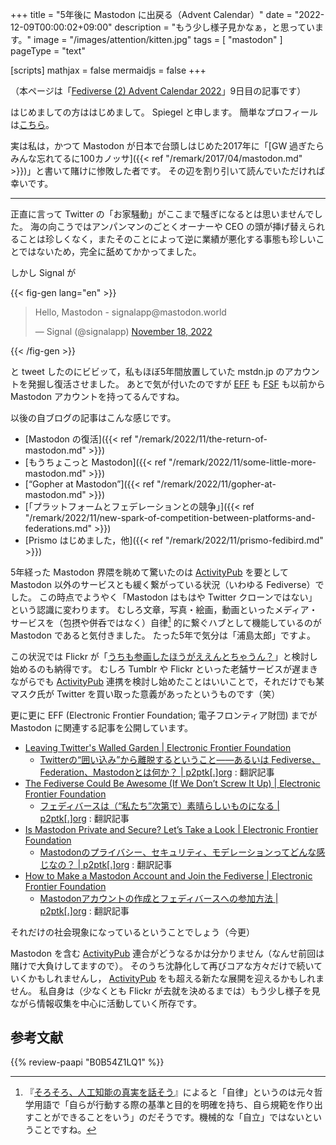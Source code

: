 +++
title = "5年後に Mastodon に出戻る（Advent Calendar）"
date =  "2022-12-09T00:00:02+09:00"
description = "もう少し様子見かなぁ，と思っています。"
image = "/images/attention/kitten.jpg"
tags = [ "mastodon" ]
pageType = "text"

[scripts]
  mathjax = false
  mermaidjs = false
+++

（本ページは「[Fediverse (2) Advent Calendar 2022](https://adventar.org/calendars/7719 "Fediverse (2) Advent Calendar 2022 - Adventar")」9日目の記事です）

はじめましての方ははじめまして。
Spiegel と申します。
簡単なプロフィールは[こちら](https://baldanders.info/profile/ "公開履歴書 | Baldanders.info")。

実は私は，かつて Mastodon が日本で台頭しはじめた2017年に「[GW 過ぎたらみんな忘れてるに100カノッサ]({{< ref "/remark/2017/04/mastodon.md" >}})」と書いて賭けに惨敗した者です。
その辺を割り引いて読んでいただければ幸いです。

----

正直に言って Twitter の「お家騒動」がここまで騒ぎになるとは思いませんでした。
海の向こうではアンパンマンのごとくオーナーや CEO の頭が挿げ替えられることは珍しくなく，またそのことによって逆に業績が悪化する事態も珍しいことではないため，完全に舐めてかかってました。

しかし Signal が

{{< fig-gen lang="en" >}}
<blockquote class="twitter-tweet"><p lang="en" dir="ltr">Hello, Mastodon - signalapp@mastodon.world</p>&mdash; Signal (@signalapp) <a href="https://twitter.com/signalapp/status/1593678164319997953?ref_src=twsrc%5Etfw">November 18, 2022</a></blockquote>
{{< /fig-gen >}}

と tweet したのにビビッて，私もほぼ5年間放置していた mstdn.jp のアカウントを発掘し復活させました。
あとで気が付いたのですが [EFF](https://mastodon.social/@eff) も [FSF](https://hostux.social/@fsf) も以前から Mastodon アカウントを持ってるんですね。

以後の自ブログの記事はこんな感じです。

- [Mastodon の復活]({{< ref "/remark/2022/11/the-return-of-mastodon.md" >}})
- [もうちょこっと Mastodon]({{< ref "/remark/2022/11/some-little-more-mastodon.md" >}})
- [“Gopher at Mastodon”]({{< ref "/remark/2022/11/gopher-at-mastodon.md" >}})
- [「プラットフォームとフェデレーションとの競争」]({{< ref "/remark/2022/11/new-spark-of-competition-between-platforms-and-federations.md" >}})
- [Prismo はじめました，他]({{< ref "/remark/2022/11/prismo-fedibird.md" >}})

5年経った Mastodon 界隈を眺めて驚いたのは [ActivityPub] を要として Mastodon 以外のサービスとも緩く繋がっている状況（いわゆる Fediverse）でした。
この時点でようやく「Mastodon はもはや Twitter クローンではない」という認識に変わります。
むしろ文章，写真・絵画，動画といったメディア・サービスを（包摂や併呑ではなく）自律[^ai1] 的に繋ぐハブとして機能しているのが Mastodon であると気付きました。
たった5年で気分は「浦島太郎」ですよ。

[^ai1]: 『[そろそろ、人工知能の真実を話そう](https://www.amazon.co.jp/dp/B071FHBGW8?tag=baldandersinf-22&linkCode=ogi&th=1&psc=1)』によると「自律」というのは元々哲学用語で「自らが行動する際の基準と目的を明確を持ち、自ら規範を作り出すことができることをいう」のだそうです。機械的な「自立」ではないということですね。

この状況では Flickr が「[うちも参画したほうがええんとちゃうん？](https://twitter.com/DonMacAskill/status/1594945727255699457)」と検討し始めるのも納得です。
むしろ Tumblr や Flickr といった老舗サービスが遅まきながらでも [ActivityPub] 連携を検討し始めたことはいいことで，それだけでも某マスク氏が Twitter を買い取った意義があったというものです（笑）

更に更に EFF (Electronic Frontier Foundation; 電子フロンティア財団) までが Mastodon に関連する記事を公開しています。

- [Leaving Twitter's Walled Garden | Electronic Frontier Foundation](https://www.eff.org/deeplinks/2022/11/leaving-twitters-walled-garden)
  - [Twitterの“囲い込み”から離脱するということ――あるいは Fediverse、Federation、Mastodonとは何か？ | p2ptk[.]org](https://p2ptk.org/freedom-of-speech/4167) : 翻訳記事
- [The Fediverse Could Be Awesome (If We Don’t Screw It Up) | Electronic Frontier Foundation](https://www.eff.org/deeplinks/2022/11/fediverse-could-be-awesome-if-we-dont-screw-it)
  - [フェディバースは（“私たち”次第で）素晴らしいものになる | p2ptk[.]org](https://p2ptk.org/freedom-of-speech/4165) : 翻訳記事
- [Is Mastodon Private and Secure? Let’s Take a Look | Electronic Frontier Foundation](https://www.eff.org/deeplinks/2022/11/mastodon-private-and-secure-lets-take-look)
  - [Mastodonのプライバシー、セキュリティ、モデレーションってどんな感じなの？ | p2ptk[.]org](https://p2ptk.org/privacy/4194) : 翻訳記事
- [How to Make a Mastodon Account and Join the Fediverse | Electronic Frontier Foundation](https://www.eff.org/deeplinks/2022/12/how-make-mastodon-account-and-join-fediverse)
  - [Mastodonアカウントの作成とフェディバースへの参加方法 | p2ptk[.]org](https://p2ptk.org/freedom-of-speech/4173) : 翻訳記事

それだけの社会現象になっているということでしょう（今更）

Mastodon を含む [ActivityPub] 連合がどうなるかは分かりません（なんせ前回は賭けで大負けしてますので）。
そのうち沈静化して再びコアな方々だけで続いていくかもしれませんし， [ActivityPub] をも超える新たな展開を迎えるかもしれません。
私自身は（少なくとも Flickr が去就を決めるまでは）もう少し様子を見ながら情報収集を中心に活動していく所存です。

[ActivityPub]: https://www.w3.org/TR/activitypub/

## 参考文献

{{% review-paapi "B0B54Z1LQ1" %}} <!-- シャーロック・ホームズの復活 -->
